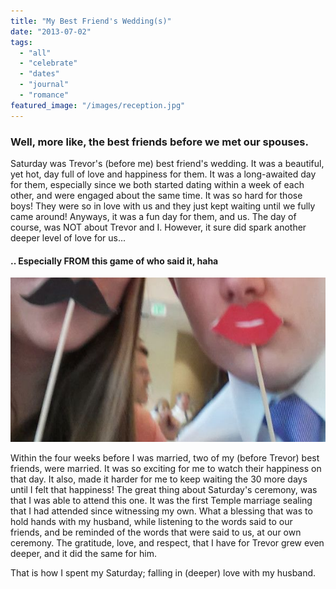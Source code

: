 ```yaml
---
title: "My Best Friend's Wedding(s)"
date: "2013-07-02"
tags:
  - "all"
  - "celebrate"
  - "dates"
  - "journal"
  - "romance"
featured_image: "/images/reception.jpg"
---
```


### Well, more like, the best friends before we met our spouses.

Saturday was Trevor's (before me) best friend's wedding. It was a beautiful, yet hot, day full of love and happiness for them. It was a long-awaited day for them, especially since we both started dating within a week of each other, and were engaged about the same time. It was so hard for those boys! They were so in love with us and they just kept waiting until we fully came around! Anyways, it was a fun day for them, and us. The day of course, was NOT about Trevor and I. However, it sure did spark another deeper level of love for us...

#### .. Especially FROM this game of who said it, haha

![my best friends wedding, going to friends' weddings, newlywed weddings, attending weddings, thoughts from attending weddings, newlywed advice, married advice](/images/2013-06-29252017.48.492520-2520Copy-001.jpg)

Within the four weeks before I was married, two of my (before Trevor) best friends, were married. It was so exciting for me to watch their happiness on that day. It also, made it harder for me to keep waiting the 30 more days until I felt that happiness! The great thing about Saturday's ceremony, was that I was able to attend this one. It was the first Temple marriage sealing that I had attended since witnessing my own. What a blessing that was to hold hands with my husband, while listening to the words said to our friends, and be reminded of the words that were said to us, at our own ceremony. The gratitude, love, and respect, that I have for Trevor grew even deeper, and it did the same for him.

That is how I spent my Saturday; falling in (deeper) love with my husband.
